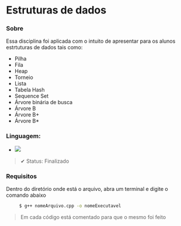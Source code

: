 # Estruturas de dados

### Sobre
Essa disciplina foi aplicada com o intuito de apresentar para os alunos estrtuturas de dados tais como:
- Pilha
- Fila
- Heap
- Torneio
- Lista
- Tabela Hash
- Sequence Set
- Árvore binária de busca
- Árvore B
- Árvore B+
- Árvore B*

### Linguagem:
<ul>
     <li>
          <a href="https://www.cplusplus.com/doc/">
               <img src="https://img.shields.io/badge/C%2B%2B-00599C?style=for-the-badge&logo=c%2B%2B&logoColor=white">
          </a>
     </li>
</ul>

> ✔ Status: Finalizado

### Requisitos

Dentro do diretório onde está o arquivo, abra um terminal e digite o comando abaixo
```bash
     $ g++ nomeArquivo.cpp -o nomeExecutavel
 ```
 > Em cada código está comentado para que o mesmo foi feito
